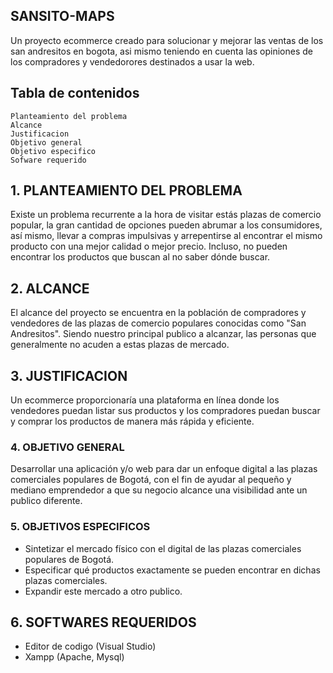 ##   SANSITO-MAPS 
Un proyecto ecommerce creado para solucionar y mejorar las ventas de los san andresitos en bogota, asi mismo teniendo en cuenta las opiniones de los compradores y vendedorores destinados a usar la web.

## Tabla de contenidos
    Planteamiento del problema
    Alcance
    Justificacion
    Objetivo general
    Objetivo especifico
    Sofware requerido

## 1. PLANTEAMIENTO DEL PROBLEMA
Existe un problema recurrente a la hora de visitar estás plazas de comercio popular, la gran cantidad de opciones pueden abrumar a los consumidores,  así mismo, llevar a compras impulsivas y arrepentirse al encontrar el mismo producto con una mejor calidad o mejor precio. Incluso, no pueden encontrar los productos que buscan al no saber dónde buscar. 

## 2. ALCANCE
El alcance del proyecto se encuentra en la población de compradores y vendedores de las plazas de comercio populares conocidas como "San Andresitos".
Siendo nuestro principal publico a alcanzar, las personas que generalmente no acuden a estas plazas de mercado.

## 3. JUSTIFICACION
Un ecommerce proporcionaría una plataforma en línea donde los vendedores puedan listar sus productos y los compradores puedan buscar y comprar los productos de manera más rápida y eficiente.

### 4. OBJETIVO GENERAL
Desarrollar una aplicación y/o web para dar un enfoque digital a las plazas comerciales populares de Bogotá, con el fin de ayudar al pequeño y mediano emprendedor a que su negocio alcance una visibilidad ante un publico diferente.

### 5. OBJETIVOS ESPECIFICOS
- Sintetizar el mercado físico con el digital de las plazas comerciales populares de Bogotá.
- Especificar qué productos exactamente se pueden encontrar en dichas plazas comerciales.
- Expandir este mercado a otro publico.

## 6. SOFTWARES REQUERIDOS
- Editor de codigo (Visual Studio)
- Xampp (Apache, Mysql)
